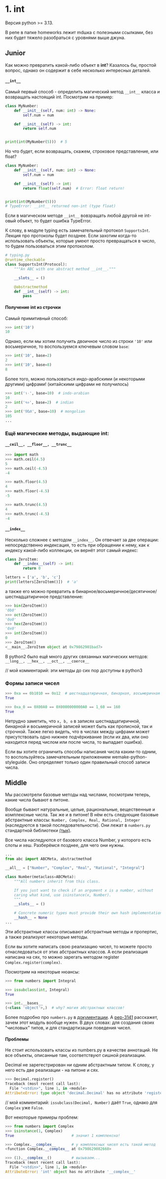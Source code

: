 # 1. int

Версия python >= 3.13.

В репе в папке homeworks лежит mdшка с полезными ссылками, без них будет тяжело разобраться с уровнями выше джуна.

## Junior

Как можно превратить какой-либо объект в **int**? Казалось бы, простой вопрос, однако он содержит в себе несколько интересных деталей.

#### `__int__`

Самый первый способ - определить магический метод `__int__` класса и возвращать настоящий int. Посмотрим на пример:

```python
class MyNumber:
    def __init__(self, num: int) -> None:
        self.num = num

    def __init__(self) -> int:
        return self.num


print(int(MyNumber(5)))  # 5
```

Но что будет, если возвращать, скажем, строковое представление, или float?

```python
class MyNumber:
    def __init__(self, num: int) -> None:
        self.num = num

    def __init__(self) -> int:
        return float(self.num)  # Error: float return!


print(int(MyNumber(5)))
# TypeError: __int__ returned non-int (type float)
```

Если в магическом методе `__int__` вовзращать любой другой не int-овый объект, то будет ошибка TypeError. 

К слову, в модуле typing есть замечательный протокол `SupportsInt`. Лекция про протоколы будет позднее. Если захотим когда-то использовать объекты, которые умеют просто превращаться в число, то будем пользоваться этим протоколом.

```python
# typing.py
@runtime_checkable
class SupportsInt(Protocol):
    """An ABC with one abstract method __int__."""

    __slots__ = ()

    @abstractmethod
    def __int__(self) -> int:
        pass
```

#### Получение int из строчки

Самый примитивный способ:

```python
>>> int('10')
10
```

Однако, если мы хотим получить двоичное число из строки `'10'` или восьмеричное, то воспользуемся ключевым словом `base`:

```python
>>> int('10', base=2)
2
>>> int('10', base=8)
8
```

Более того, можно пользоваться индо-арабскими (и некоторыми другими) цифрами! (китайскими цифрами не получилось) 

```python
>>> int('١٠', base=10)  # indo-arabian
10
>>> int('१०', base=2)  # indian
2
>>> int('᠑᠐᠕', base=10)  # mongolian
105
...
```

### Ещё магические методы, выдающие int:

#### `__ceil__, __floor__, __trunc__`

```python
>>> import math
>>> math.ceil(4.5)
5
>>> math.ceil(-4.5)
-4

>>> math.floor(4.5)
4
>>> math.floor(-4.5)
-5

>>> math.trunc(4.5)
4
>>> math.trunc(-4.5)
-4
```

#### `__index__`

Несколько сложнее с методом `__index__`. Он отвечает за две операции: непосредственно индексация, то есть при обращении к нему, как к индексу какой-либо коллекции, он вернёт этот самый индекс:

```python
class ZeroItem:
    def __index__(self) -> int:
        return 0

letters = ['a', 'b', 'c']
print(letters[ZeroItem()])  # 'a'
```

а также его можно превратить в бинарное/восьмеричное/десятичное/шестнадцатиричное представление:

```python
>>> bin(ZeroItem())
'0b0'
>>> oct(ZeroItem())
'0o0'
>>> hex(ZeroItem())
'0x0'
>>> int(ZeroItem())
0
>>> ZeroItem()
<__main__.ZeroItem object at 0x79862901bad7>
```

В python2 было ещё много других связанных магических методов: `__long__, __hex__, __oct__, __coerce__`

// мой комментарий: эти методы до сих пор доступны в python3

### Формы записи чисел

```python
>>> 0xa == 0b1010 == 0o12  # шестнадцатиричная, бинарная, восьмеричная форма записей
True

>>> 0xa_0 == 0X00A0 == 0X0000000000A0 == 1_60 == 160
True
```

Нетрудно заметить, что `x, b, o` в записях шестнадцатиричной, бинарной и восьмеричной записей может быть как прописной, так и строчной. Также легко видеть, что в числах между цифрами может присутствовать одно нижнее подчёркивание (если их два, или оно находится перед числом или после числа, то выпадает ошибка).

Если вы хотите ограничить способы написания числа каким-то одним, то воспользуйтесь замечательным приложением wemake-python-styleguide. Оно определяет только один правильный способ записи числа.

## Middle

Мы рассмотрели базовые методы над числами, посмотрим теперь, какие числа бывают в питоне.

Вообще бывают натуральные, целые, рациональные, вещественные и комплексные числа. Так же и в питоне! В нём есть следующие базовые абстрактные классы: `Number, Complex, Real, Rational, Integer` (наследуются в такой последовательности). Они лежат в `numbers.py` стандартной библиотеки [(тык)](https://github.com/python/cpython/blob/main/Lib/numbers.py).

Все числа наследуются от базового класса Number, у которого есть слоты и хеш. Разберёмся позднее, для чего они нужны.

```python
...
from abc import ABCMeta, abstractmethod

__all__ = ["Number", "Complex", "Real", "Rational", "Integral"]

class Number(metaclass=ABCMeta):
    """All numbers inherit from this class.

    If you just want to check if an argument x is a number, without
    caring what kind, use isinstance(x, Number).
    """
    __slots__ = ()

    # Concrete numeric types must provide their own hash implementation
    __hash__ = None
...
```

Эти абстрактные классы описывают абстрактные методы и пропертис, а также реализуют некоторые методы.

Если вы хотите написать свою реализацию чисел, то можете просто отнаследоваться от этих абстрактных классов. А если реализация написана на сях, то можно зарегать методом register `Complex.register(complex)`.

Посмотрим на некоторые нюансы:

```python
>>> from numbers import Integral

>>> issubclass(int, Integral)
True

>>> int.__bases__
(<class 'object'>,)  # why? магия абстрактных классов!
```

Более подробно про `numbers.py` в [документации](https://docs.python.org/3/library/numbers.html). А [pep-3141](https://peps.python.org/pep-3141) расскажет, зачем этот модуль вообще нужен. В двух словах: для создания своих "числовых" типов, и для стандартизации поведения чисел.

#### Проблемы

Не стоит использовать классы из numbers.py в качестве аннотаций. Не все объекты, описанные там, соответствуют сишной реализации.

Decimal не зарегестрирован ни одним абстрактным типом. К слову, у него есть две реализации - на питоне и сях.

```python
>>> Decimal.register()
Traceback (most recent call last):
  File "<stdin>", line 1, in <module>
AttributeError: type object 'decimal.Decimal' has no attribute 'register'
```

// мой комментарий: `issubclass(Decimal, Number)` даёт `True`, однако для `Complex` уже `False`.

Вот некоторые примеры проблем:

```python
>>> from numbers import Complex
>>> isinstance(1, Complex)
True                          # значит 1 комплексна! 

>>> Complex.__complex__       # у комплексных чисел есть такой метод
<function Complex.__complex__ at 0x798629082660>

>>> (1).__complex__()         # вызываем...
Traceback (most recent call last):
  File "<stdin>", line 1, in <module>
AttributeError: 'int' object has no attribute '__complex__'
```
